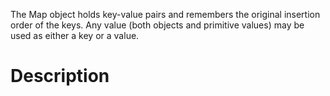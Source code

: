 The Map object holds key-value pairs and remembers the original insertion order of the keys. Any value (both objects and primitive values) may be used as either a key or a value.

# Description
     